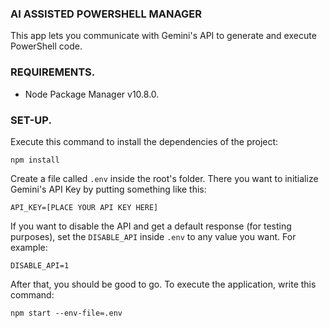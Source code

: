 ### AI ASSISTED POWERSHELL MANAGER

This app lets you communicate with Gemini's API to generate and execute PowerShell code.

### REQUIREMENTS.

- Node Package Manager v10.8.0.

### SET-UP.

Execute this command to install the dependencies of the project:

```npm install```

Create a file called ```.env``` inside the root's folder. There you want to initialize Gemini's API Key by putting something like this:

```API_KEY=[PLACE YOUR API KEY HERE]```

If you want to disable the API and get a default response (for testing purposes), set the ```DISABLE_API``` inside ```.env``` to any value you want. For example:

```DISABLE_API=1```

After that, you should be good to go. To execute the application, write this command:

```npm start --env-file=.env```